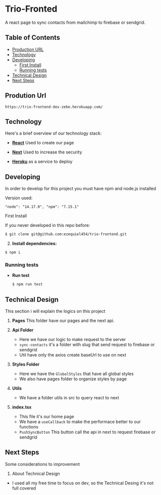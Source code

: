 # Trio-Fronted

A react page to sync contacts from mailchimp to firebase or sendgrid.

## Table of Contents

- [Production URL](#production-url)
- [Technology](#technology)
- [Developing](#developing)
  - [First Install](#first-install)
  - [Running tests](#running-tests)
- [Technical Design](#technical-design)
- [Next Steps](#next-steps)

## Prodution Url

`https://trio-frontend-dev-zeke.herokuapp.com/`

## Technology

Here's a brief overview of our technology stack:

- **[React](https://reactjs.org)** Used to create our page

- **[Next](https://next.me/)** Used to increase the security

- **[Heroku](https://heroku.com)** as a service to deploy

## Developing

In order to develop for this project you must have npm and node.js installed

Version used:

`"node": "14.17.0", "npm": "7.15.1"`

First Install

If you never developed in this repo before:

```sh
$ git clone git@github.com:ezequiel454/trio-frontend.git
```

2. **Install dependencies:**

```sh
$ npm i
```

### Running tests

- **Run test**
  ```sh
  $ npm run test
  ```

## Technical Design

This section i will explain the logics on this project

1. **Pages**
   This folder have our pages and the next api.

2. **Api Folder**

   - Here we have our logic to make request to the server
   - `sync-contacts` it's a folder with slug that send request to firebase or sendgrid
   - Util have only the axios create baseUrl to use on next

3. **Styles Folder**

   - Here we have the `GlobalStyles` that have all global styles
   - We also have pages folder to organize styles by page

4. **Utils**

   - We have a folder utils in src to query react to next

5. **index.tsx**

   - This file it's our home page
   - We have a `useCallback` to make the performace better to our functions
   - `PushSyncButton` This button call the api in next to request firebase or sendgrid

## Next Steps

Some considerations to improvement

1. About Technical Design

- I used all my free time to focus on dev, so the Technical Desing it's not full covered
